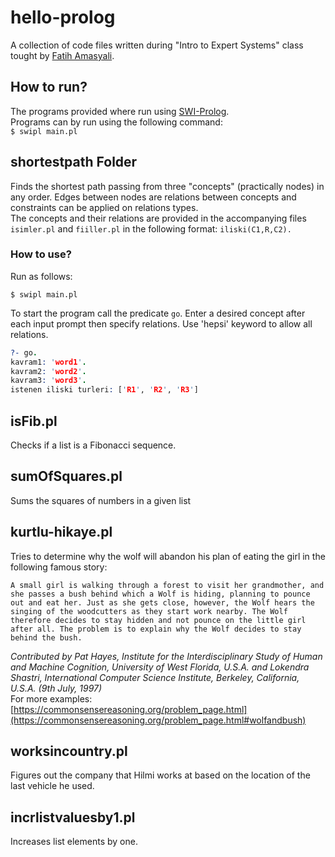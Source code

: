 # hello-prolog  
A collection of code files written during "Intro to Expert Systems" class tought by [Fatih Amasyali](https://sites.google.com/view/mfatihamasyali).  

## How to run?  
The programs provided where run using [SWI-Prolog](https://www.swi-prolog.org/).  
Programs can by run using the following command:   
```$ swipl main.pl```  

## shortestpath Folder  
Finds the shortest path passing from three "concepts" (practically nodes) in any order. Edges between nodes are relations between concepts and constraints can be applied on relations types.  
The concepts and their relations are provided in the accompanying files `isimler.pl` and `fiiller.pl` in the following format:
```iliski(C1,R,C2).```  

### How to use?  
Run as follows:
```
$ swipl main.pl
```
To start the program call the predicate `go`. Enter a desired concept after each input prompt then specify relations. Use 'hepsi' keyword to allow all relations.  
```prolog
?- go.
kavram1: 'word1'.
kavram2: 'word2'.
kavram3: 'word3'.
istenen iliski turleri: ['R1', 'R2', 'R3']
```

## isFib.pl  
Checks if a list is a Fibonacci sequence.  

## sumOfSquares.pl  
Sums the squares of numbers in a given list

## kurtlu-hikaye.pl  
Tries to determine why the wolf will abandon his plan of eating the girl in the following famous story:  
```
A small girl is walking through a forest to visit her grandmother, and she passes a bush behind which a Wolf is hiding, planning to pounce out and eat her. Just as she gets close, however, the Wolf hears the singing of the woodcutters as they start work nearby. The Wolf therefore decides to stay hidden and not pounce on the little girl after all. The problem is to explain why the Wolf decides to stay behind the bush.
```
_Contributed by Pat Hayes, Institute for the Interdisciplinary Study of Human and Machine Cognition, University of West Florida, U.S.A. and Lokendra Shastri, International Computer Science Institute, Berkeley, California, U.S.A. (9th July, 1997)_  
For more examples: [https://commonsensereasoning.org/problem_page.html](https://commonsensereasoning.org/problem_page.html#wolfandbush)  


## worksincountry.pl  
Figures out the company that Hilmi works at based on the location of the last vehicle he used.

## incrlistvaluesby1.pl  
Increases list elements by one.